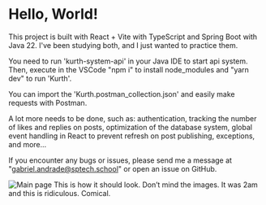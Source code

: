 # Hello, World!

This project is built with React + Vite with TypeScript and Spring Boot with Java 22. I've been studying both, and I just wanted to practice them.

You need to run 'kurth-system-api' in your Java IDE to start api system. Then, execute in the VSCode "npm i" to install node_modules and "yarn dev" to run 'Kurth'.

You can import the 'Kurth.postman_collection.json' and easily make requests with Postman.

A lot more needs to be done, such as: authentication, tracking the number of likes and replies on posts, optimization of the database system, global event handling in React to prevent refresh on post publishing, exceptions, and more...

If you encounter any bugs or issues, please send me a message at "gabriel.andrade@sptech.school" or open an issue on GitHub.

![Main page](https://snipboard.io/YOwR5v.jpg)
This is how it should look. Don’t mind the images. It was 2am and this is ridiculous. Comical.

